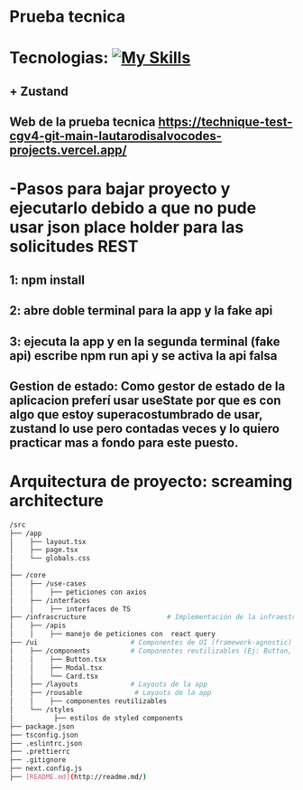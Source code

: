 # Prueba tecnica

# Tecnologias: [![My Skills](https://skillicons.dev/icons?i=typescript,next,styledcomponents,css)](https://skillicons.dev)
## + Zustand

## Web de la prueba tecnica https://technique-test-cgv4-git-main-lautarodisalvocodes-projects.vercel.app/

# -Pasos para bajar proyecto y ejecutarlo debido a que no pude usar json place holder para las solicitudes REST

## 1: npm install
## 2: abre doble terminal para la app y la fake api
## 3: ejecuta la app y en la segunda terminal (fake api) escribe npm run api y se activa la api falsa

## Gestion de estado: Como gestor de estado de la aplicacion preferí usar useState por que es con algo que estoy superacostumbrado de usar, zustand lo use pero contadas veces y lo quiero practicar mas a fondo para este puesto.

##

# Arquitectura de proyecto: screaming architecture
```bash
/src
├── /app                    
│    ├── layout.tsx
│    ├── page.tsx
│    └── globals.css
│
├── /core                    
│    ├── /use-cases           
│    │    ├── peticiones con axios
│    ├── /interfaces           
│    │    ├── interfaces de TS
├── /infrascructure                    # Implementación de la infraestructura (adaptadores)
│    ├── /apis           
│    │    ├── manejo de peticiones con  react query
├── /ui                       # Componentes de UI (framework-agnostic)
│    ├── /components          # Componentes reutilizables (Ej: Button, Modal)
│    │    ├── Button.tsx
│    │    ├── Modal.tsx
│    │    └── Card.tsx
│    ├── /layouts             # Layouts de la app    
│    ├── /rousable             # Layouts de la app
│    │    ├── componentes reutilizables
│    └── /styles             
│          ├── estilos de styled components
├── package.json
├── tsconfig.json
├── .eslintrc.json
├── .prettierrc
├── .gitignore
├── next.config.js
├── [README.md](http://readme.md/)
```


